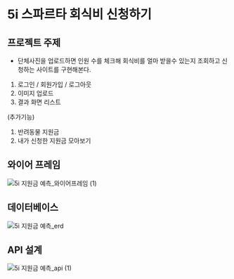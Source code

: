 # 5i 스파르타 회식비 신청하기

## 프로젝트 주제
* 단체사진을 업로드하면 인원 수를 체크해 회식비를 얼마 받을수 있는지 조회하고 신청하는 사이트를 구현해본다.
1. 로그인 / 회원가입 / 로그아웃
2. 이미지 업로드 
3. 결과 화면 리스트 

(추가기능)
1. 반려동물 지원금
2. 내가 신청한 지원금 모아보기


## 와이어 프레임
![5i 지원금 예측_와이어프레임 (1)](https://user-images.githubusercontent.com/113044908/196099912-988f773b-4b33-4c65-aa54-a4eb1e72e4c7.PNG)


## 데이터베이스

![5i 지원금 예측_erd](https://user-images.githubusercontent.com/113044908/196095413-6c867f33-0549-4aea-b1ba-b8aebb27f89c.PNG)


## API 설계
![5i 지원금 예측_api (1)](https://user-images.githubusercontent.com/113044908/196099961-e855dfe7-c09b-4a51-8790-473e34d9148f.PNG)
